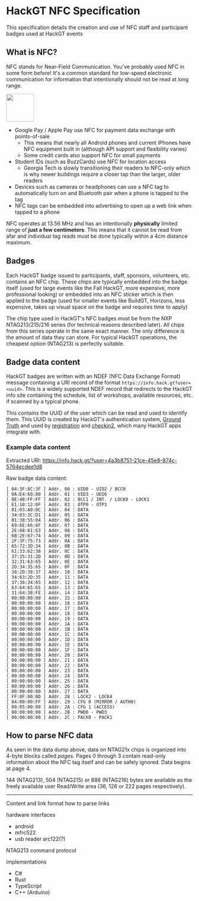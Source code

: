 # HackGT NFC Specification
This specification details the creation and use of NFC staff and participant badges used at HackGT events

## What is NFC?

NFC stands for Near-Field Communication. You've probably used NFC in some form before! It's a common standard for low-speed electronic communication for information that intentionally should not be read at long range.

<img src="https://upload.wikimedia.org/wikipedia/en/thumb/8/83/Universal_Contactless_Card_Symbol.svg/1200px-Universal_Contactless_Card_Symbol.svg.png" height="75" />

- Google Pay / Apple Pay use NFC for payment data exchange with points-of-sale
	- This means that nearly all Android phones and current iPhones have NFC equipment built in (although API support and flexibility varies)
	- Some credit cards also support NFC for small payments
- Student IDs (such as BuzzCards) use NFC for location access
	- Georgia Tech is slowly transitioning their readers to NFC-only which is why newer buildings require a closer tap than the larger, older readers
- Devices such as cameras or headphones can use a NFC tag to automatically turn on and Bluetooth pair when a phone is tapped to the tag
- NFC tags can be embedded into advertising to open up a web link when tapped to a phone

NFC operates at 13.56 MHz and has an intentionally **physically** limited range of **just a few centimeters**. This means that it cannot be read from afar and individual tag reads must be done typically within a 4cm distance maximum.

## Badges

Each HackGT badge issued to participants, staff, sponsors, volunteers, etc. contains an NFC chip. These chips are typically embedded into the badge itself (used for large events like the Fall HackGT, more expensive, more professional looking) or embedded into an NFC sticker which is then applied to the badge (used for smaller events like BuildGT, Horizons, less expensive, takes up visual space on the badge and requires time to apply)

The chip type used in HackGT's NFC badges must be from the NXP NTAG213/215/216 series (for technical reasons described later). All chips from this series operate in the same exact manner. The only difference is the amount of data they can store. For typical HackGT operations, the cheapest option (NTAG213) is perfectly suitable.

## Badge data content

HackGT badges are written with an NDEF (NFC Data Exchange Format) message containing a URI record of the format `https://info.hack.gt?user=<uuid>`. This is a widely supported NDEF record that redirects to the HackGT info site containing the schedule, list of workshops, available resources, etc. if scanned by a typical phone.

This contains the UUID of the user which can be read and used to identify them. This UUID is created by HackGT's authentication system, [Ground Truth](https://github.com/HackGT/ground-truth) and used by [registration](https://github.com/HackGT/registration) and [checkin2](https://github.com/HackGT/checkin2), which many HackGT apps integrate with.

### Example data content

Extracted URI: https://info.hack.gt/?user=4a3b8751-21ce-45e8-874c-5764ecdee1d8

Raw badge data content:

```
[ 04:3F:8C:3F ] Addr. 00 : UID0 - UID2 / BCC0
[ 0A:E4:60:80 ] Addr. 01 : UID3 - UDI6
[ 0E:48:FF:FF ] Addr. 02 : BCC1 / INT. / LOCK0 - LOCK1
[ E1:10:12:0F ] Addr. 03 : OTP0 - OTP3
[ 01:03:A0:0C ] Addr. 04 : DATA
[ 34:03:3C:D1 ] Addr. 05 : DATA
[ 01:38:55:04 ] Addr. 06 : DATA
[ 69:6E:66:6F ] Addr. 07 : DATA
[ 2E:68:61:63 ] Addr. 08 : DATA
[ 6B:2E:67:74 ] Addr. 09 : DATA
[ 2F:3F:75:73 ] Addr. 0A : DATA
[ 65:72:3D:34 ] Addr. 0B : DATA
[ 61:33:62:38 ] Addr. 0C : DATA
[ 37:35:31:2D ] Addr. 0D : DATA
[ 32:31:63:65 ] Addr. 0E : DATA
[ 2D:34:35:65 ] Addr. 0F : DATA
[ 38:2D:38:37 ] Addr. 10 : DATA
[ 34:63:2D:35 ] Addr. 11 : DATA
[ 37:36:34:65 ] Addr. 12 : DATA
[ 63:64:65:65 ] Addr. 13 : DATA
[ 31:64:38:FE ] Addr. 14 : DATA
[ 00:00:00:00 ] Addr. 15 : DATA
[ 00:00:00:00 ] Addr. 16 : DATA
[ 00:00:00:00 ] Addr. 17 : DATA
[ 00:00:00:00 ] Addr. 18 : DATA
[ 00:00:00:00 ] Addr. 19 : DATA
[ 00:00:00:00 ] Addr. 1A : DATA
[ 00:00:00:00 ] Addr. 1B : DATA
[ 00:00:00:00 ] Addr. 1C : DATA
[ 00:00:00:00 ] Addr. 1D : DATA
[ 00:00:00:00 ] Addr. 1E : DATA
[ 00:00:00:00 ] Addr. 1F : DATA
[ 00:00:00:00 ] Addr. 20 : DATA
[ 00:00:00:00 ] Addr. 21 : DATA
[ 00:00:00:00 ] Addr. 22 : DATA
[ 00:00:00:00 ] Addr. 23 : DATA
[ 00:00:00:00 ] Addr. 24 : DATA
[ 00:00:00:00 ] Addr. 25 : DATA
[ 00:00:00:00 ] Addr. 26 : DATA
[ 00:00:00:00 ] Addr. 27 : DATA
[ FF:0F:00:BD ] Addr. 28 : LOCK2 - LOCK4
[ 04:00:00:FF ] Addr. 29 : CFG 0 (MIRROR / AUTH0)
[ 00:05:00:00 ] Addr. 2A : CFG 1 (ACCESS)
[ 00:00:00:00 ] Addr. 2B : PWD0 - PWD3
[ 00:00:00:00 ] Addr. 2C : PACK0 - PACK1
```

## How to parse NFC data

As seen in the data dump above, data on NTAG21x chips is organized into 4-byte blocks called _pages_. Pages 0 through 3 contain read-only information about the NFC tag itself and can be safely ignored. Data begins at page 4.

144 (NTAG213), 504 (NTAG215) or 888 (NTAG216) bytes are available as the freely available user Read/Write area (36, 126 or 222 pages respectively).













***



Content and link format
how to parse links

hardware interfaces
- android
- mfrc522
- usb reader arc122(?)

NTAG213 command protocol

implementations
- C#
- Rust
- TypeScript
- C++ (Arduino)
